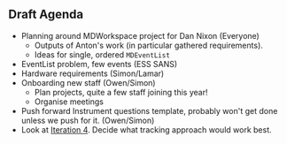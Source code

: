 ## Draft Agenda

* Planning around MDWorkspace project for Dan Nixon (Everyone)
  * Outputs of Anton's work (in particular gathered requirements).
  * Ideas for single, ordered `MDEventList`
* EventList problem, few events (ESS SANS)
* Hardware requirements (Simon/Lamar)
* Onboarding new staff (Owen/Simon)
  * Plan projects, quite a few staff joining this year!
  * Organise meetings
* Push forward Instrument questions template, probably won't get done unless we push for it. (Owen/Simon)
* Look at [Iteration 4](https://jira.esss.lu.se/secure/RapidBoard.jspa?rapidView=501&projectKey=DR&view=planning.nodetail). Decide what tracking approach would work best. 
  

